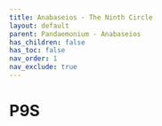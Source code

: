 ```yaml
---
title: Anabaseios - The Ninth Circle
layout: default
parent: Pandaemonium - Anabaseios
has_children: false
has_toc: false
nav_order: 1
nav_exclude: true
---
```


# P9S

